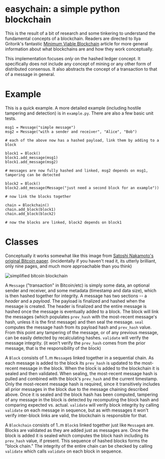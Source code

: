 # easychain: a simple python blockchain

This is the result of a bit of research and some tinkering to understand the fundamental concepts of a blockchain. Readers are directed to Ilya Gritorik's fantastic [Minimum Viable Blockchain](https://www.igvita.com/2014/05/05/minimum-viable-block-chain/) article for more general information about what blockchains are and how they work conceptually.

This implementation focuses *only* on the hashed ledger concept. It specifically does not include any concept of mining or any other form of 
distributed consensus. It also abstracts the concept of a transaction to that of a message in general.

# Example

This is a quick example. A more detailed example (including hostile tampering and detection) is in `example.py`. There are also a few basic unit tests.

    msg1 = Message("simple message")
    msg2 = Message("with a sender and receiver", "Alice", "Bob")
    
    # each of the above now has a hashed payload, link them by adding to a block

    block1 = Block()
    block1.add_message(msg1)
    block1.add_message(msg2)

    # messages are now fully hashed and linked, msg2 depends on msg1, tampering can be detected

    block2 = Block()
    block2.add_message(Message("just need a second block for an example"))

    # now link the blocks together

    chain = Blockchain()
    chain.add_block(block1)
    chain.add_block(block2)

    # now the blocks are linked, block2 depends on block1

# Classes

Conceptually it works somewhat like this image from [Satoshi Nakamoto's original Bitcoin paper](https://bitcoin.org/bitcoin.pdf). (incidentally if you haven't read it, its utterly brilliant, only nine pages, and much more approachable than you think)

![simplified bitcoin blockchain](https://i.imgur.com/hZObTJN.png)

A `Message` ("transaction" in Bitcoin/etc) is simply some data, an optional sender and receiver, and some metadata (timestamp and data size), which is then hashed together for integrity. A message has two sections -- a *header* and a *payload*. The payload is finalized and hashed when the message is created. The header is finalized and the entire message is hashed once the message is eventually added to a block. The block will link the messages (which populates `prev_hash` with the most-recent message's hash, unless it is the first message) and then seal the message. `seal` computes the message hash from its payload hash and `prev_hash` value. From this point any tampering of the message, or of any previous message, can be easily detected by recalculating hashes. `validate` will verify the message integrity. (it won't verify the `prev_hash` comes from the prior message, that is the responsibility of the block)

A `Block` consists of 1..m `Message`s linked together in a sequential chain. As each message is added to the block its `prev_hash` is updated to the most-recent message in the block. When the block is added to the blockchain it is sealed and then validated. When sealing, the most-recent message hash is pulled and combined with the block's `prev_hash` and the current timestamp. Only the most-recent message hash is required, since it transitively includes all prior messages in the block due to the message chaining described above. Once it is sealed and the block hash has been computed, tampering of any message in the block is detected by recomputing the block hash and comparing expected vs. actual. `validate` will verify block integrity by calling `validate` on each message in sequence, but as with messages it won't verify inter-block links are valid, the blockchain is responsible for that.

A `Blockchain` consists of 1..m `Block`s linked together just like `Message`s are. Blocks are validated as they are added just as messages are. Once the block is added it is sealed which computes the block hash including its `prev_hash` value, if present. This sequence of hashed blocks forms the "block chain." The integrity of the entire chain can be checked by calling `validate` which calls `validate` on each block in sequence.